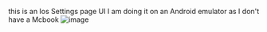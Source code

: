 this is an Ios Settings page UI 
I am doing it on an Android emulator as I don't have a Mcbook
![image](https://github.com/Amjadyabroudi128/ios-setting-page/assets/61939508/e906299d-3ae4-4ca6-8a10-c378c651146b)
